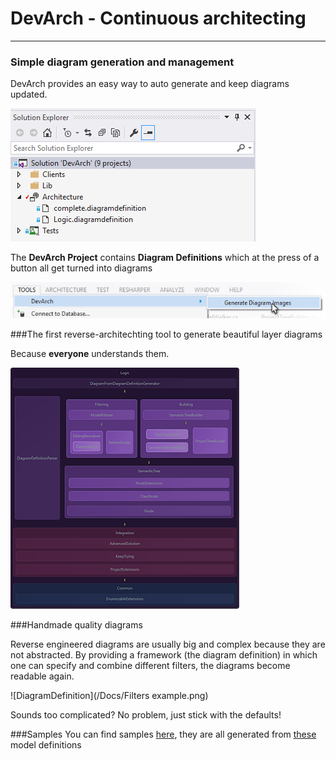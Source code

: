 # DevArch - Continuous architecting
___

### Simple diagram generation and management
DevArch provides an easy way to auto generate and keep diagrams updated.

![Project](/Docs/ProjectSample.PNG)

The **DevArch Project** contains **Diagram Definitions** which at the press of a button all get turned into diagrams

![Generating](/Docs/GenerateSample.png)

###The first reverse-architechting tool to generate beautiful layer diagrams

Because **everyone** understands them.

![DiagramDefinition](/Docs/Logic.png)

###Handmade quality diagrams

Reverse engineered diagrams are usually big and complex because they are not abstracted. By providing a framework (the diagram definition) in which one can specify and combine different filters, the diagrams become readable again.

![DiagramDefinition](/Docs/Filters example.png)

Sounds too complicated? No problem, just stick with the defaults!


###Samples
You can find samples [here](Samples), they are all generated from [these](Architecture/Samples) model definitions

